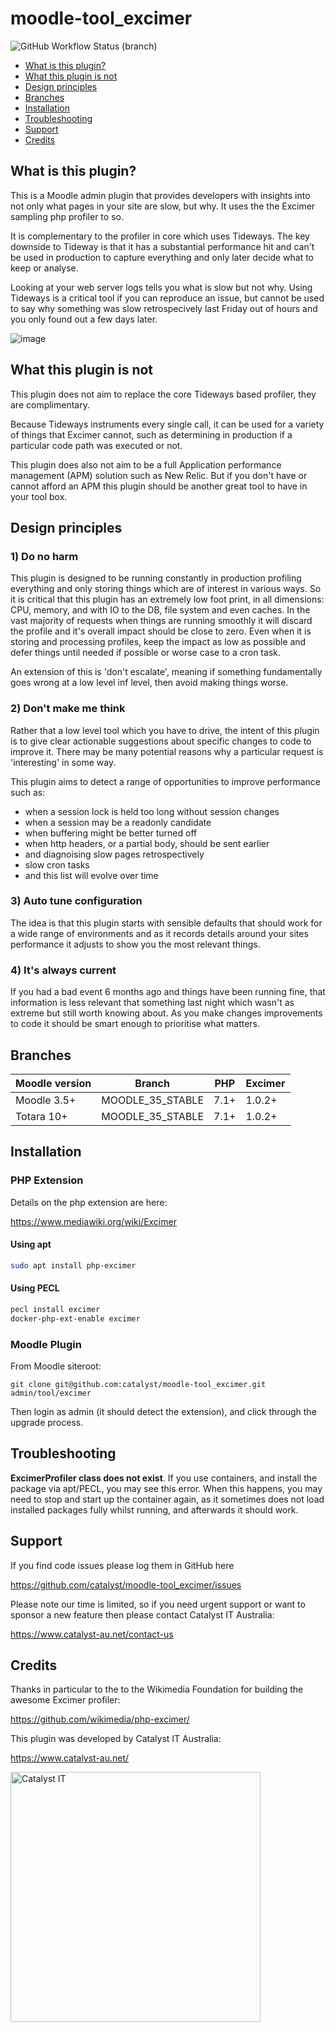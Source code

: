 # moodle-tool_excimer

![GitHub Workflow Status (branch)](https://img.shields.io/github/workflow/status/catalyst/moodle-tool_excimer/ci/MOODLE_35_STABLE)

* [What is this plugin?](#what-is-this-plugin)
* [What this plugin is not](#what-this-plugin-is-not)
* [Design principles](#design-principles)
* [Branches](#branches)
* [Installation](#installation)
* [Troubleshooting](#troubleshooting)
* [Support](#support)
* [Credits](#credits)

## What is this plugin?

This is a Moodle admin plugin that provides developers with insights into not
only what pages in your site are slow, but why. It uses the the Excimer sampling
php profiler to so.

It is complementary to the profiler in core which uses Tideways. The key downside
to Tideway is that it has a substantial performance hit and can't be used in
production to capture everything and only later decide what to keep or analyse.

Looking at your web server logs tells you what is slow but not why. Using Tideways
is a critical tool if you can reproduce an issue, but cannot be used to say why
something was slow retrospecively last Friday out of hours and you only found out
a few days later.

![image](https://user-images.githubusercontent.com/46659321/122533874-59b15400-d065-11eb-833c-cd6d00ffbf1c.png)


## What this plugin is not

This plugin does not aim to replace the core Tideways based profiler, they are complimentary.

Because Tideways instruments every single call, it can be used for a variety of
things that Excimer cannot, such as determining in production if a particular code
path was executed or not.

This plugin does also not aim to be a full Application performance management (APM)
solution such as New Relic. But if you don't have or cannot afford an APM this
plugin should be another great tool to have in your tool box.


## Design principles

### 1) Do no harm

This plugin is designed to be running constantly in production profiling everything and
only storing things which are of interest in various ways. So it is critical that this
plugin has an extremely low foot print, in all dimensions: CPU, memory, and with IO to
the DB, file system and even caches. In the vast majority of requests when things are
running smoothly it will discard the profile and it's overall impact should be close
to zero. Even when it is storing and processing profiles, keep the impact as low as
possible and defer things until needed if possible or worse case to a cron task.

An extension of this is 'don't escalate', meaning if something fundamentally goes wrong
at a low level inf level, then avoid making things worse. 

### 2) Don't make me think

Rather that a low level tool which you have to drive, the intent of this plugin is to
give clear actionable suggestions about specific changes to code to improve it. There
may be many potential reasons why a particular request is 'interesting' in some way.

This plugin aims to detect a range of opportunities to improve performance such as:

* when a session lock is held too long without session changes
* when a session may be a readonly candidate
* when buffering might be better turned off
* when http headers, or a partial body, should be sent earlier
* and diagnoising slow pages retrospectively
* slow cron tasks
* and this list will evolve over time

### 3) Auto tune configuration

The idea is that this plugin starts with sensible defaults that should work for a
wide range of environments and as it records details around your sites performance it
adjusts to show you the most relevant things.

### 4) It's always current

If you had a bad event 6 months ago and things have been running fine, that information
is less relevant that something last night which wasn't as extreme but still worth knowing
about. As you make changes improvements to code it should be smart enough to prioritise
what matters.


## Branches

| Moodle version    | Branch           | PHP  | Excimer    |
|-------------------|------------------|------|------------|
| Moodle 3.5+       | MOODLE_35_STABLE | 7.1+ | 1.0.2+     |
| Totara 10+        | MOODLE_35_STABLE | 7.1+ | 1.0.2+     |

## Installation

### PHP Extension

Details on the php extension are here:

https://www.mediawiki.org/wiki/Excimer

#### Using apt

```sh
sudo apt install php-excimer
```

#### Using PECL

```sh
pecl install excimer
docker-php-ext-enable excimer
```

### Moodle Plugin

From Moodle siteroot:

```
git clone git@github.com:catalyst/moodle-tool_excimer.git admin/tool/excimer
```

Then login as admin (it should detect the extension), and click through the upgrade process.

## Troubleshooting

**ExcimerProfiler class does not exist**.
If you use containers, and install the package via apt/PECL, you may see this error. When this happens, you may need to stop and start up the container again, as it sometimes does not load installed packages fully whilst running, and afterwards it should work.


## Support

If you find code issues please log them in GitHub here

https://github.com/catalyst/moodle-tool_excimer/issues

Please note our time is limited, so if you need urgent support or want to
sponsor a new feature then please contact Catalyst IT Australia:

https://www.catalyst-au.net/contact-us


## Credits

Thanks in particular to the to the Wikimedia Foundation for building the awesome Excimer profiler:

https://github.com/wikimedia/php-excimer/


This plugin was developed by Catalyst IT Australia:

https://www.catalyst-au.net/

<img alt="Catalyst IT" src="https://cdn.rawgit.com/CatalystIT-AU/moodle-auth_saml2/master/pix/catalyst-logo.svg" width="400">

